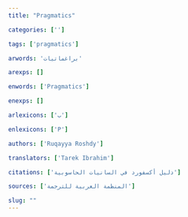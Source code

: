 ```yaml
---
title: "Pragmatics"

categories: ['']

tags: ['pragmatics']

arwords: 'براغماتيات'

arexps: []

enwords: ['Pragmatics']

enexps: []

arlexicons: ['ب']

enlexicons: ['P']

authors: ['Ruqayya Roshdy']

translators: ['Tarek Ibrahim']

citations: ['دليل أكسفورد في السانيات الحاسوبية']

sources: ['المنظمة العربية للترجمة']

slug: ""
---
```

